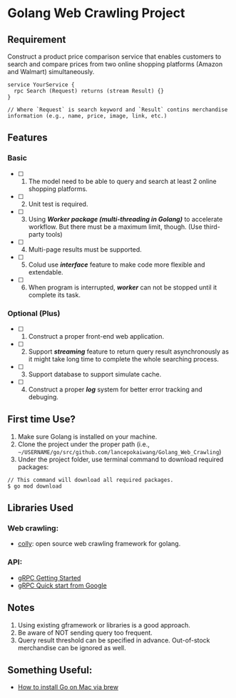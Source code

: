 # Golang Web Crawling Project

## Requirement
Construct a product price comparison service that enables customers to search and compare prices from two online shopping platforms (Amazon and Walmart) simultaneously.

```
service YourService {
  rpc Search (Request) returns (stream Result) {}
}

// Where `Request` is search keyword and `Result` contins merchandise information (e.g., name, price, image, link, etc.) 
```

## Features
### Basic
- [ ] 1. The model need to be able to query and search at least 2 online shopping platforms.
- [ ] 2. Unit test is required.
- [ ] 3. Using ***Worker package (multi-threading in Golang)*** to accelerate workflow. But there must be a maximum limit, though. (Use third-party tools)
- [ ] 4. Multi-page results must be supported.
- [ ] 5. Colud use ***interface*** feature to make code more flexible and extendable.
- [ ] 6. When program is interrupted, ***worker*** can not be stopped until it complete its task.

### Optional (Plus)
- [ ] 1. Construct a proper front-end web application.
- [ ] 2. Support ***streaming*** feature to return query result asynchronously as it might take long time to complete the whole searching process.
- [ ] 3. Support database to support simulate cache.
- [ ] 4. Construct a proper ***log*** system for better error tracking and debuging.

## First time Use?
1. Make sure Golang is installed on your machine.
2. Clone the project under the proper path (i.e., ```~/USERNAME/go/src/github.com/lancepokaiwang/Golang_Web_Crawling```)
2. Under the project folder, use terminal command to download required packages:
``` 
// This command will download all required packages.
$ go mod download 
```

## Libraries Used
### Web crawling:
- [colly](https://github.com/gocolly/colly): open source web crawling framework for golang.

### API:
- [gRPC Getting Started](https://pjchender.dev/golang/grpc-getting-started/)
- [gRPC Quick start from Google](https://grpc.io/docs/languages/go/quickstart/)

## Notes
1. Using existing gframework or libraries is a good approach.
2. Be aware of NOT sending query too frequent.
3. Query result threshold can be specified in advance. Out-of-stock merchandise can be ignored as well.

## Something Useful:
- [How to install Go on Mac via brew](https://jimkang.medium.com/install-go-on-mac-with-homebrew-5fa421fc55f5)
